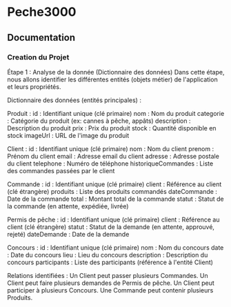 # Peche3000

## Documentation 

### Creation du Projet 
Étape 1 : Analyse de la donnée (Dictionnaire des données)
Dans cette étape, nous allons identifier les différentes entités (objets métier) de l'application et leurs propriétés.

Dictionnaire des données (entités principales) :

Produit :
id : Identifiant unique (clé primaire)
nom : Nom du produit
categorie : Catégorie du produit (ex: cannes à pêche, appâts)
description : Description du produit
prix : Prix du produit
stock : Quantité disponible en stock
imageUrl : URL de l'image du produit

Client :
id : Identifiant unique (clé primaire)
nom : Nom du client
prenom : Prénom du client
email : Adresse email du client
adresse : Adresse postale du client
telephone : Numéro de téléphone
historiqueCommandes : Liste des commandes passées par le client

Commande :
id : Identifiant unique (clé primaire)
client : Référence au client (clé étrangère)
produits : Liste des produits commandés
dateCommande : Date de la commande
total : Montant total de la commande
statut : Statut de la commande (en attente, expédiée, livrée)

Permis de pêche :
id : Identifiant unique (clé primaire)
client : Référence au client (clé étrangère)
statut : Statut de la demande (en attente, approuvé, rejeté)
dateDemande : Date de la demande

Concours :
id : Identifiant unique (clé primaire)
nom : Nom du concours
date : Date du concours
lieu : Lieu du concours
description : Description du concours
participants : Liste des participants (référence à l'entité Client)

Relations identifiées :
Un Client peut passer plusieurs Commandes.
Un Client peut faire plusieurs demandes de Permis de pêche.
Un Client peut participer à plusieurs Concours.
Une Commande peut contenir plusieurs Produits.